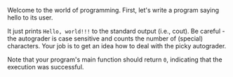 Welcome to the world of programming. First, let's write a program saying hello to its user.

It just prints `Hello, world!!!` to the standard output (i.e., cout). Be careful - the autograder is case sensitive and counts the number of (special) characters. Your job is to get an idea how to deal with the picky autograder.

Note that your program's main function should return `0`, indicating that the execution was successful.
